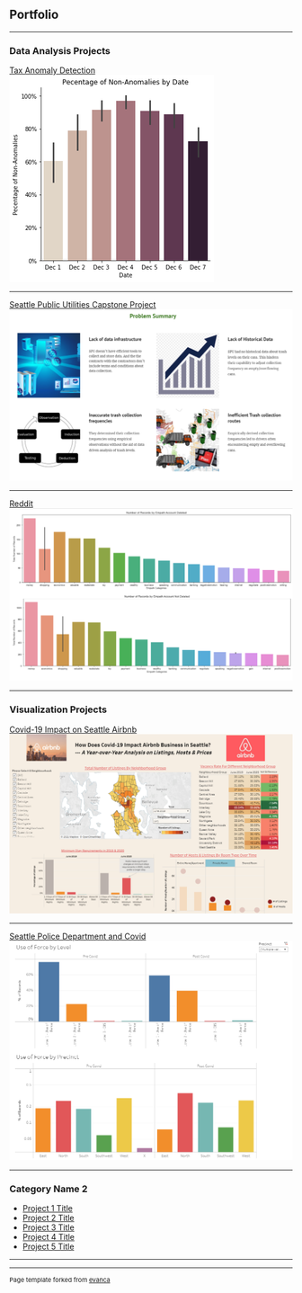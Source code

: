 ## Portfolio

---

### Data Analysis Projects

[Tax Anomaly Detection](https://app.zepl.com/viewer/notebooks/bm90ZTovL2picmVpZ2VyQHlhaG9vLmNvbS8zYWI0MjExMmI4Yjc0MWM3YWIyNjA3NGY5OGEwOTdiYi9ub3RlLmpzb24)
<img src="images/tax_analyst_picture.png?raw=true"/>

---
[Seattle Public Utilities Capstone Project](https://sites.google.com/view/data-driven-waste-management/home?authuser=0)
<img src="images/capstone.png?raw=true"/>

---
[Reddit](http://example.com/)
<img src="images/reddit.png?raw=true"/>

---
### Visualization Projects

[Covid-19 Impact on Seattle Airbnb](https://public.tableau.com/profile/josh.breiger#!/vizhome/562AirbnbProjectFinal_16185051577450/DashboardDraft)
<img src="images/airbnb.png?raw=true"/>

---
[Seattle Police Department and Covid](https://public.tableau.com/profile/josh.breiger#!/vizhome/CovidandSeattlePoliceData/FinalStory)
<img src="images/spd.png?raw=true"/>

---

### Category Name 2

- [Project 1 Title](http://example.com/)
- [Project 2 Title](http://example.com/)
- [Project 3 Title](http://example.com/)
- [Project 4 Title](http://example.com/)
- [Project 5 Title](http://example.com/)

---




---
<p style="font-size:11px">Page template forked from <a href="https://github.com/evanca/quick-portfolio">evanca</a></p>
<!-- Remove above link if you don't want to attibute -->
